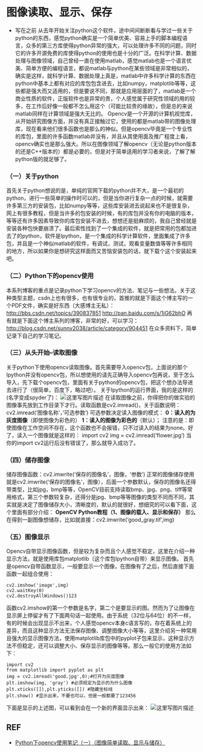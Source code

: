 
# 图像读取、显示、保存



- 写在之前
  从去年开始关注python这个软件，途中间间断断看与学过一些关于python的东西，感觉python确实是一个简单优美、容易上手的脚本编程语言，众多的第三方库使得python异常的强大，可以处理许多不同的问题，同时它的许多开源免费的库使得python的使用也是十分的广泛。在科学计算、数据处理与图像领域，自己曾经一直在使用matlab，感觉matlab也是一个语言优美、简单方便的编程语言，都说matlab与python在某些领域是非常相似的，确实是这样，就科学计算、数据处理上真是，matlab中许多科学计算的东西在python中基本上都有对应的库包包含进去，比如numpy，matplotlib等等，这些都是强大而又适用的，但是要说不同，那就是应用层面的了，matlab是一个商业性质的软件，正版软件也是异常的贵，个人感觉属于研究性领域的用的较多，在工作后好像一般都不怎么用这个（可能比较贵的缘故），但是总的来说matlab同样在计算领域是强大无比的。
  Opencv是一个开源的计算机视觉库，从开始研究图像方面，并没有真正接触过它，使用的都是matlab带的图像处理库，现在看来他们很多函数也是那么的神似。但是opencv毕竟是一个专业性的库包，里面的许多函数matlab并没有，并且从其使用面及推广程度上看，opencv确实也是那么强大。所以在图像领域了解opencv（无论是python版本的还是C++版本的）都是必要的，但是对于简单适用的学习者来说，了解了解python版的就足够了。

### （一）关于python

首先关于python想说的是，单纯的官网下载的python并不大，是一个最初的python，进行一些简单的操作时可以的，但是当你进行复杂一点的时候，就需要许多第三方的安装包，比如numpy等等，这些库安装进去说起来也不是很复杂，网上有很多教程，但是当许多的包安装的时候，有的库包并没有你的电脑的版本，等等还有许多因素导致你的库包安装不进去，想想还是挺麻烦的，我自己曾经就是安装各种包快要崩溃了。最后索性找到了一个集成的软件，就是把常用的包都加进去了的python，软件是Ipython，是一个集成的科学计算软件，里面集成了许多包，并且是一个神似matlab的软件，有调试，测试，观看变量数值等等许多相同的地方，所以如果你是想研究这样面而又苦恼安装包的话，就下载个这个安装起来吧。

### （二）Python下的opencv使用

本系列博客的重点是记录python下学习opencv的方法、笔记与一些想法。关于这种类型主题，csdn上也有很多，也有很专业的，首推的就是下面这个博主写的一个PDF文件，确实是好东西（大感博主无私）：
<http://bbs.csdn.net/topics/390837851>
<http://pan.baidu.com/s/1jG62bhO>
再有就是下面这个博主系列的博客，非常的好，可以学习：
<http://blog.csdn.net/sunny2038/article/category/904451>
在众多资料下，简单记录下自己的学习笔记。

### （三）从头开始–读取图像

关于python下使用opencv读取图像。首先需要导入opencv包，上面说的那个Ipython并没有opencv包，所以想使用的请先正确导入opencv包再说，至于怎么导入，先下载个opencv包，里面有关于python的opencv包，把这个想办法导进去进行了（很简单，百度下，略过吧）。
关于Ipython的运行界面，我的是这样的(名字变成spyder了)：
![这里写图片描述](https://img-blog.csdn.net/20150707151410173)
在读取图像之前，你得把你的做实验的图像事先放到工作目录下才行。读取函数是cv2.imread()，关于函数说明：
cv2.imread(‘图像名称’，’可选参数’)
可选参数决定读入图像的模式：
**0：读入的为灰度图像**（即使图像为彩色的）
**1：读入的图像为彩色的**（默认）；
注意的是：即使图像在工作空间不存在，这个函数也不会报错，只不过读入的结果为none。好了，读入一个图像就是这样的：
import cv2
img = cv2.imread(‘flower.jpg’)
当你的import cv2运行后没有错误了，那么就导入成功了。

### （四）储存图像

储存图像函数：cv2.imwrite(‘保存的图像名’，图像，‘参数’)
正常的图像储存使用就是cv2.imwrite(‘保存的图像名’，图像），后面一个参数默认，保存的图像名还得带类型，比如jpg，bmp等等，OpenCV目前支持读取bmp、jpg、png、tiff等常用格式，第三个参数较复杂，还得分是jpg、bmp等等图像的类型不同而不同，其实就是决定了图像储存大小，清晰度的，默认的就很好，想细究的可以看下面，这个里面有部分介绍：
**OpenCV Python教程（1、图像的载入、显示和保存）**
那么在得到一副图像想储存，比如就直接：cv2.imwrite(‘good_gray.tif’,img)

### （五）图像显示

Opencv自带显示图像函数，但是较为复杂而且个人感觉不稳定，这里在介绍一种显示方法，就是使用库包matplotlib（这个库包Ipython自带）来显示图像。
首先是opencv自带函数显示，一般要显示一个图像，在图像有了之后，然后直接下面函数一起组合使用：

```
cv2.imshow('image',img)
cv2.waitKey(0)
cv2.destroyAllWindows()123
```

函数cv2.imshow的第一个参数是名字，第二个是要显示的图。然而为了让图像在显示屏上停留才有了下面两句话一起使用。由于系统（32位与64位）的不一样，有的时候会出现显示不出来，个人感觉opencv本身c语言写的，存在着系统上的差异，而且这种显示方法无法保存图像、调整图像大小等等，这里介绍另一种常用且强大的显示图像方法，使用matplotlib库包中的pyplot子包来显示，这种显示方法不但稳定，还可以调整大小、保存显示的图像等等。那么一般它的使用方法如下：

```
import cv2
from matplotlib import pyplot as plt
img = cv2.imread('good.jpg',0);#打开为灰度图像
plt.imshow(img, 'gray') #必须规定为显示的为什么图像
plt.xticks([]),plt.yticks([]) #隐藏坐标线
plt.show() #显示出来，不要也可以，但是一般都要了123456
```

下面是显示的上述图，可以看到会在一个新的界面显示出来：
![这里写图片描述](https://img-blog.csdn.net/20150707151921733)





## REF

- [Python下opencv使用笔记（一）（图像简单读取、显示与储存）](https://blog.csdn.net/on2way/article/details/46789931)
